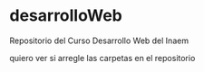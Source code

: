# desarrolloWeb
Repositorio del Curso Desarrollo Web del Inaem

quiero ver si arregle las carpetas en el repositorio